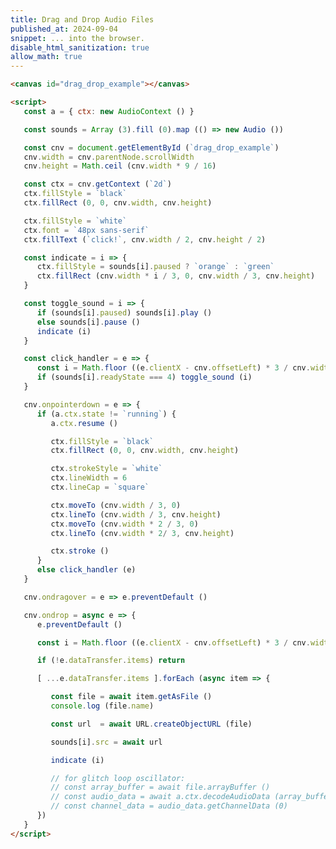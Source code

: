 ```yaml
---
title: Drag and Drop Audio Files
published_at: 2024-09-04
snippet: ... into the browser.
disable_html_sanitization: true
allow_math: true
---
```


<canvas id="drag_drop_example"></canvas>

<script>
   const a = { ctx: new AudioContext () }

   const sounds = Array (3).fill (0).map (() => new Audio ())

   const cnv = document.getElementById (`drag_drop_example`)
   cnv.width = cnv.parentNode.scrollWidth
   cnv.height = Math.ceil (cnv.width * 9 / 16)

   const ctx = cnv.getContext (`2d`)
   ctx.fillStyle = `black`
   ctx.fillRect (0, 0, cnv.width, cnv.height)

   ctx.fillStyle = `white`
   ctx.font = `48px sans-serif`
   ctx.fillText (`click!`, cnv.width / 2, cnv.height / 2)

   const indicate = i => {
      ctx.fillStyle = sounds[i].paused ? `orange` : `green`      
      ctx.fillRect (cnv.width * i / 3, 0, cnv.width / 3, cnv.height)
   }

   const toggle_sound = i => {
      if (sounds[i].paused) sounds[i].play ()
      else sounds[i].pause ()
      indicate (i)
   }

   const click_handler = e => {
      const i = Math.floor ((e.clientX - cnv.offsetLeft) * 3 / cnv.width)
      if (sounds[i].readyState === 4) toggle_sound (i)
   }

   cnv.onpointerdown = e => {
      if (a.ctx.state != `running`) {
         a.ctx.resume ()

         ctx.fillStyle = `black`
         ctx.fillRect (0, 0, cnv.width, cnv.height)

         ctx.strokeStyle = `white`
         ctx.lineWidth = 6
         ctx.lineCap = `square`

         ctx.moveTo (cnv.width / 3, 0)
         ctx.lineTo (cnv.width / 3, cnv.height)
         ctx.moveTo (cnv.width * 2 / 3, 0)
         ctx.lineTo (cnv.width * 2/ 3, cnv.height)

         ctx.stroke ()
      }
      else click_handler (e)
   }

   cnv.ondragover = e => e.preventDefault ()

   cnv.ondrop = async e => {
      e.preventDefault ()

      const i = Math.floor ((e.clientX - cnv.offsetLeft) * 3 / cnv.width)

      if (!e.dataTransfer.items) return

      [ ...e.dataTransfer.items ].forEach (async item => {

         const file = await item.getAsFile ()
         console.log (file.name)

         const url  = await URL.createObjectURL (file)

         sounds[i].src = await url

         indicate (i)

         // for glitch loop oscillator:
         // const array_buffer = await file.arrayBuffer ()
         // const audio_data = await a.ctx.decodeAudioData (array_buffer)
         // const channel_data = audio_data.getChannelData (0)
      })
   }
</script>

```html
<canvas id="drag_drop_example"></canvas>

<script>
   const a = { ctx: new AudioContext () }

   const sounds = Array (3).fill (0).map (() => new Audio ())

   const cnv = document.getElementById (`drag_drop_example`)
   cnv.width = cnv.parentNode.scrollWidth
   cnv.height = Math.ceil (cnv.width * 9 / 16)

   const ctx = cnv.getContext (`2d`)
   ctx.fillStyle = `black`
   ctx.fillRect (0, 0, cnv.width, cnv.height)

   ctx.fillStyle = `white`
   ctx.font = `48px sans-serif`
   ctx.fillText (`click!`, cnv.width / 2, cnv.height / 2)

   const indicate = i => {
      ctx.fillStyle = sounds[i].paused ? `orange` : `green`      
      ctx.fillRect (cnv.width * i / 3, 0, cnv.width / 3, cnv.height)
   }

   const toggle_sound = i => {
      if (sounds[i].paused) sounds[i].play ()
      else sounds[i].pause ()
      indicate (i)
   }

   const click_handler = e => {
      const i = Math.floor ((e.clientX - cnv.offsetLeft) * 3 / cnv.width)
      if (sounds[i].readyState === 4) toggle_sound (i)
   }

   cnv.onpointerdown = e => {
      if (a.ctx.state != `running`) {
         a.ctx.resume ()

         ctx.fillStyle = `black`
         ctx.fillRect (0, 0, cnv.width, cnv.height)

         ctx.strokeStyle = `white`
         ctx.lineWidth = 6
         ctx.lineCap = `square`

         ctx.moveTo (cnv.width / 3, 0)
         ctx.lineTo (cnv.width / 3, cnv.height)
         ctx.moveTo (cnv.width * 2 / 3, 0)
         ctx.lineTo (cnv.width * 2/ 3, cnv.height)

         ctx.stroke ()
      }
      else click_handler (e)
   }

   cnv.ondragover = e => e.preventDefault ()

   cnv.ondrop = async e => {
      e.preventDefault ()

      const i = Math.floor ((e.clientX - cnv.offsetLeft) * 3 / cnv.width)

      if (!e.dataTransfer.items) return

      [ ...e.dataTransfer.items ].forEach (async item => {

         const file = await item.getAsFile ()
         console.log (file.name)

         const url  = await URL.createObjectURL (file)

         sounds[i].src = await url

         indicate (i)

         // for glitch loop oscillator:
         // const array_buffer = await file.arrayBuffer ()
         // const audio_data = await a.ctx.decodeAudioData (array_buffer)
         // const channel_data = audio_data.getChannelData (0)
      })
   }
</script>
```
